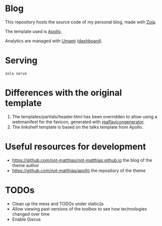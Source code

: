# Blog

This repository hosts the source code of my personal blog, made with [Zola](https://www.getzola.org/).

The template used is [Apollo](https://github.com/not-matthias/apollo).

Analytics are managed with [Umami](umami.is) ([dashboard](https://eu.umami.is/websites/7141a5d9-837a-4daa-96f1-b22e8a3f3a1b)).

# Serving

```shell
zola serve
```

# Differences with the original template
1. The templates/partials/header.html has been overridden to allow using a webmanifest for the favicon, generated with [realfavicongenerator](https://realfavicongenerator.net).
2. The linkshelf template is based on the talks template from Apollo.

# Useful resources for development
- https://github.com/not-matthias/not-matthias.github.io the blog of the theme author
- https://github.com/not-matthias/apollo the repository of the theme

# TODOs
- Clean up the mess and TODOs under static/js
- Allow viewing past versions of the toolbox to see how technologies changed over time
- Enable Giscus